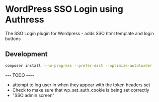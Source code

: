 # WordPress SSO Login using Authress
The SSO Login plugin for Wordpress - adds SSO html template and login buttons

## Development

```sh
composer install --no-progress --prefer-dist --optimize-autoloader
```

--- TODO ----
* attempt to log user in when they appear with the token headers set
* Check to make sure that wp_set_auth_cookie is being set correctly
* "SSO admin screen"